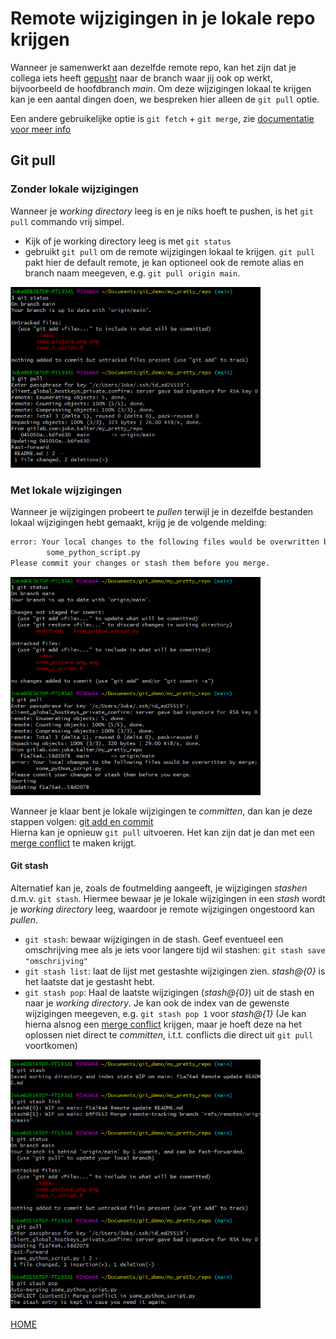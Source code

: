 # Remote wijzigingen in je lokale repo krijgen

Wanneer je samenwerkt aan dezelfde remote repo, kan het zijn dat je collega iets heeft [gepusht](git-push-naar-remote-repo.md)
naar de branch waar jij ook op werkt, bijvoorbeeld de hoofdbranch *main*. Om deze wijzigingen lokaal te krijgen kan je 
een aantal dingen doen, we bespreken hier alleen de `git pull` optie.   

Een andere gebruikelijke optie is `git fetch` + `git merge`, zie [documentatie voor meer info](https://www.atlassian.com/git/tutorials/syncing/git-fetch) 

## Git pull

### Zonder lokale wijzigingen
Wanneer je *working directory* leeg is en je niks hoeft te pushen, is het `git pull` commando vrij simpel.

- Kijk of je working directory leeg is met `git status`
- gebruikt `git pull` om de remote wijzigingen lokaal te krijgen. `git pull` pakt hier de default remote, je kan optioneel
ook de remote alias en branch naam meegeven, e.g. `git pull origin main`. 

<img alt="git pull simple" src="../images/push-pull-simple.png" width="400" />

### Met lokale wijzigingen

Wanneer je wijzigingen probeert te *pullen* terwijl je in dezelfde bestanden lokaal wijzigingen hebt gemaakt, krijg je de
volgende melding:
```bash
error: Your local changes to the following files would be overwritten by merge:
        some_python_script.py
Please commit your changes or stash them before you merge.
```

<img alt="git pull simple" src="../images/push-pull-stashorcommit.png" width="400" />

Wanneer je klaar bent je lokale wijzigingen te *committen*, dan kan je deze stappen volgen:
[git add en commit](git-add-and-commit-files.md)   
Hierna kan je opnieuw `git pull` uitvoeren. Het kan zijn dat je dan met een [merge conflict](git-merge-conflict.md) te maken krijgt.

#### Git stash
Alternatief kan je, zoals de foutmelding aangeeft, je wijzigingen *stashen* d.m.v. `git stash`.
Hiermee bewaar je je lokale wijzigingen in een *stash* wordt je *working directory* leeg, waardoor je remote wijzigingen
ongestoord kan *pullen*.

- `git stash`: bewaar wijzigingen in de stash. Geef eventueel een omschrijving mee als je iets voor langere tijd wil 
  stashen: `git stash save "omschrijving"`
- `git stash list`: laat de lijst met gestashte wijzigingen zien. *stash@{0}* is het laatste dat je gestasht hebt.
- `git stash pop`: Haal de laatste wijzigingen (*stash@{0}*) uit de stash en naar je *working directory*. Je kan ook de 
  index van de gewenste wijzigingen meegeven, e.g. `git stash pop 1` voor *stash@{1}* 
  (Je kan hierna alsnog een [merge conflict](git-merge-conflict.md) krijgen, maar je hoeft deze na het oplossen niet direct te *committen*, 
  i.t.t. conflicts die direct uit `git pull` voortkomen)   

<img alt="git stash" src="../images/push-pull-stash.png" width="400" />


[HOME](../README.md)